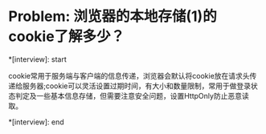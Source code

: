 # Problem: 浏览器的本地存储(1)的cookie了解多少？

*[interview]: start

  cookie常用于服务端与客户端的信息传递，浏览器会默认将cookie放在请求头传递给服务器;cookie可以灵活设置过期时间，有大小和数量限制，常用于做登录状态判定及一些基本信息存储，但需要注意安全问题，设置HttpOnly防止恶意读取。
  
*[interview]: end
